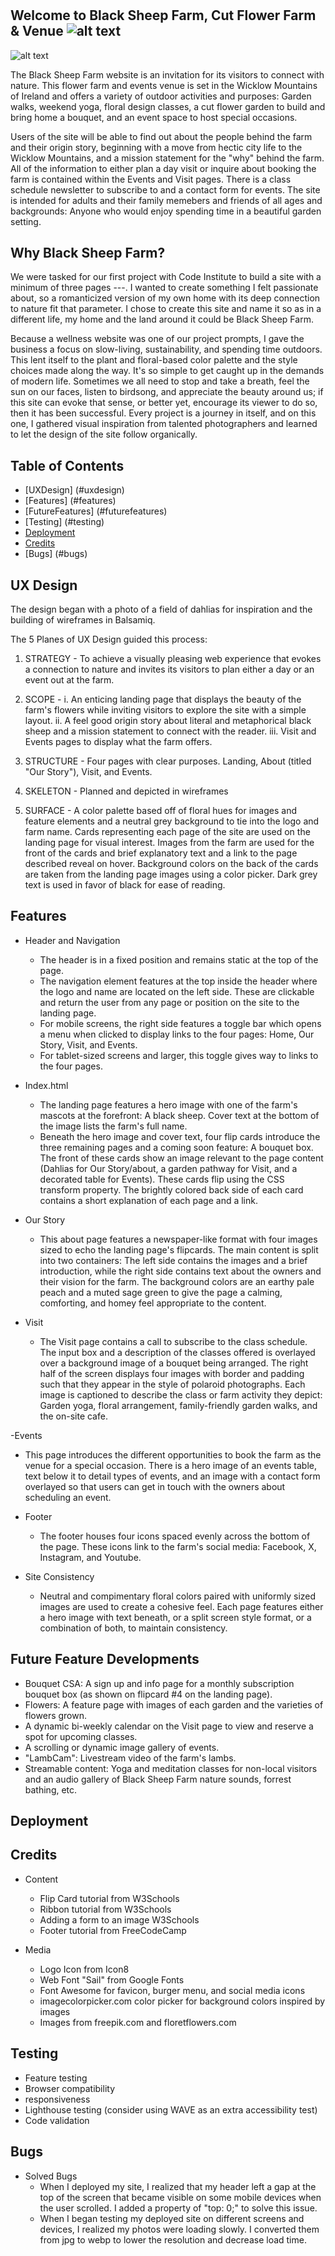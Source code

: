 # <Black Sheep Farm>

## Welcome to Black Sheep Farm, Cut Flower Farm & Venue <add logo and heading text>![alt text](http://url/to/img.png)
![alt text](https://github.com/[username]/[reponame]/blob/[branch]/image.jpg?raw=true)

The Black Sheep Farm website is an invitation for its visitors to connect with nature. This flower farm and events venue is set in the Wicklow Mountains of Ireland and offers a variety of outdoor activities and purposes: Garden walks, weekend yoga, floral design classes, a cut flower garden to build and bring home a bouquet, and an event space to host special occasions.

Users of the site will be able to find out about the people behind the farm and their origin story, beginning with a move from hectic city life to the Wicklow Mountains, and a mission statement for the "why" behind the farm. All of the information to either plan a day visit or inquire about booking the farm is contained within the Events and Visit pages. There is a class schedule newsletter to subscribe to and a contact form for events. The site is intended for adults and their family memebers and friends of all ages and backgrounds: Anyone who would enjoy spending time in a beautiful garden setting.

## Why Black Sheep Farm? 
We were tasked for our first project with Code Institute to build a site with a minimum of three pages ---. I wanted to create something I felt passionate about, so a romanticized version of my own home with its deep connection to nature fit that parameter. I chose to create this site and name it so as in a different life, my home and the land around it could be Black Sheep Farm. 

Because a wellness website was one of our project prompts, I gave the business a focus on slow-living, sustainability, and spending time outdoors. This lent itself to the plant and floral-based color palette and the style choices made along the way. It's so simple to get caught up in the demands of modern life. Sometimes we all need to stop and take a breath, feel the sun on our faces, listen to birdsong, and appreciate the beauty around us; if this site can evoke that sense, or better yet, encourage its viewer to do so, then it has been successful. Every project is a journey in itself, and on this one, I gathered visual inspiration from talented photographers and learned to let the design of the site follow organically.

<add screenshot from amiresponsive>

## Table of Contents
- [UXDesign] (#uxdesign)
- [Features] (#features)
- [FutureFeatures] (#futurefeatures)
- [Testing] (#testing)
- [Deployment](#deployment)
- [Credits](#credits)
- [Bugs] (#bugs)


## UX Design <add image of dahlias>
The design began with a photo of a field of dahlias for inspiration and the building of wireframes in Balsamiq. 

The 5 Planes of UX Design guided this process:

1. STRATEGY -
   To achieve a visually pleasing web experience that evokes a connection to nature and invites its visitors to plan either a day or an event out at the farm.

2. SCOPE -
   i.  An enticing landing page that displays the beauty of the farm's flowers while inviting visitors to explore the site with a simple layout.
   ii. A feel good origin story about literal and metaphorical black sheep and a mission statement to connect with the reader.
   iii. Visit and Events pages to display what the farm offers.

3. STRUCTURE -
   Four pages with clear purposes. Landing, About (titled "Our Story"), Visit, and Events.

4. SKELETON -
   Planned and depicted in wireframes

5. SURFACE - 
   A color palette based off of floral hues for images and feature elements and a neutral grey background to tie into the logo and farm name. Cards representing each page of the site are used on the landing page for visual interest. Images from the farm are used for the front of the cards and brief explanatory text and a link to the page described reveal on hover. Background colors on the back of the cards are taken from the landing page images using a color picker. Dark grey text is used in favor of black for ease of reading.

## Features   
- Header and Navigation
  - The header is in a fixed position and remains static at the top of the page.
  - The navigation element features at the top inside the header where the logo and name are located on the left side. These are clickable and return the user from any page or position on the site to the landing page. 
  - For mobile screens, the right side features a toggle bar which opens a menu when clicked to display links to the four pages: Home, Our Story, Visit, and Events.
  - For tablet-sized screens and larger, this toggle gives way to links to the four pages. 

- Index.html
  - The landing page features a hero image with one of the farm's mascots at the forefront: A black sheep. Cover text at the bottom of the image lists the farm's full name.
  - Beneath the hero image and cover text, four flip cards introduce the three remaining pages and a coming soon feature: A bouquet box. The front of these cards show an image relevant to the page content (Dahlias for Our Story/about, a garden pathway for Visit, and a decorated table for Events). These cards flip using the CSS transform property. The brightly colored back side of each card contains a short explanation of each page and a link.

- Our Story
  - This about page features a newspaper-like format with four images sized to echo the landing page's flipcards. The main content is split into two containers: The left side contains the images and a brief introduction, while the right side contains text about the owners and their vision for the farm. The background colors are an earthy pale peach and a muted sage green to give the page a calming, comforting, and homey feel appropriate to the content. 

- Visit 
  - The Visit page contains a call to subscribe to the class schedule. The input box and a description of the classes offered is overlayed over a background image of a bouquet being arranged. The right half of the screen displays four images with border and padding such that they appear in the style of polaroid photographs. Each image is captioned to describe the class or farm activity they depict: Garden yoga, floral arrangement, family-friendly garden walks, and the on-site cafe.

-Events
  - This page introduces the different opportunities to book the farm as the venue for a special occasion. There is a hero image of an events table, text below it to detail types of events, and an image with a contact form overlayed so that users can get in touch with the owners about scheduling an event.

- Footer
  - The footer houses four icons spaced evenly across the bottom of the page. These icons link to the farm's social media: Facebook, X, Instagram, and Youtube.

- Site Consistency
  - Neutral and compimentary floral colors paired with uniformly sized images are used to create a cohesive feel. Each page features either a hero image with text beneath, or a split screen style format, or a combination of both, to maintain consistency.

## Future Feature Developments
- Bouquet CSA: A sign up and info page for a monthly subscription bouquet box (as shown on flipcard #4 on the landing page).
- Flowers: A feature page with images of each garden and the varieties of flowers grown.
- A dynamic bi-weekly calendar on the Visit page to view and reserve a spot for upcoming classes. 
- A scrolling or dynamic image gallery of events.
- "LambCam": Livestream video of the farm's lambs.
- Streamable content: Yoga and meditation classes for non-local visitors and an audio gallery of Black Sheep Farm nature sounds, forrest bathing, etc.

## Deployment

## Credits
- Content 
  - Flip Card tutorial from W3Schools
  - Ribbon tutorial from W3Schools
  - Adding a form to an image W3Schools
  - Footer tutorial from FreeCodeCamp

- Media
  - Logo Icon from Icon8
  - Web Font "Sail" from Google Fonts
  - Font Awesome for favicon, burger menu, and social media icons
  - imagecolorpicker.com color picker for background colors inspired by images
  - Images from freepik.com and floretflowers.com
 

## Testing
- Feature testing
- Browser compatibility
- responsiveness
- Lighthouse testing (consider using WAVE as an extra accessibility test) 
- Code validation


## Bugs
- Solved Bugs
  - When I deployed my site, I realized that my header left a gap at the top of the screen that became visible on some mobile devices when the user scrolled. I added a property of "top: 0;" to solve this issue.
  - When I began testing my deployed site on different screens and devices, I realized my photos were loading slowly. I converted them from jpg to webp to lower the resolution and decrease load time.
